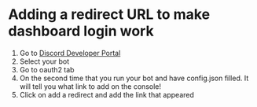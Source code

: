 # Adding a redirect URL to make dashboard login work

1. Go to [Discord Developer Portal](https://discord.com/developers)
2. Select your bot
3. Go to oauth2 tab
4. On the second time that you run your bot and have config.json filled. It will tell you what link to add on the console!
5. Click on add a redirect and add the link that appeared